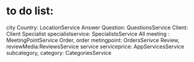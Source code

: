 # to do list:

city Country: LocationService
Answer Question: QuestionsService
Client: Client
Specialist specialistservice: SpecialistsService
All meeting : MeetingPointService
Order, order metingpoint: OrdersSerivce
Review, reviewMedia:ReviewsService
service serviceprice: AppServicesService
subcategory, category: CategoriesService